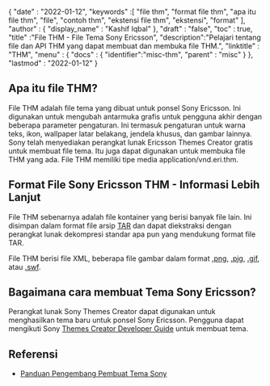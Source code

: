 {
  "date" : "2022-01-12",
  "keywords" :[ "file thm", "format file thm", "apa itu file thm", "file", "contoh thm", "ekstensi file thm", "ekstensi", "format" ],
  "author" : {
    "display_name" : "Kashif Iqbal"
},
  "draft" : "false",
  "toc" : true,
  "title" :"File THM - File Tema Sony Ericsson",
  "description":"Pelajari tentang file dan API THM yang dapat membuat dan membuka file THM.",
  "linktitle" : "THM",
  "menu" : {
    "docs" : {
      "identifier":"misc-thm",
      "parent" : "misc"
}
},
  "lastmod" : "2022-01-12"
}

## Apa itu file THM?

File THM adalah file tema yang dibuat untuk ponsel Sony Ericsson. Ini digunakan untuk mengubah antarmuka grafis untuk pengguna akhir dengan beberapa parameter pengaturan. Ini termasuk pengaturan untuk warna teks, ikon, wallpaper latar belakang, jendela khusus, dan gambar lainnya. Sony telah menyediakan perangkat lunak Ericsson Themes Creator gratis untuk membuat file tema. Itu juga dapat digunakan untuk membuka file THM yang ada. File THM memiliki tipe media application/vnd.eri.thm.

## Format File Sony Ericsson THM - Informasi Lebih Lanjut

File THM sebenarnya adalah file kontainer yang berisi banyak file lain. Ini disimpan dalam format file arsip [TAR](/id/compression/tar/) dan dapat diekstraksi dengan perangkat lunak dekompresi standar apa pun yang mendukung format file TAR.

File THM berisi file XML, beberapa file gambar dalam format [.png](/id/image/png/), [.pjg](/id/image/jpeg/), [.gif](/id/image/gif/), atau [.swf](/id/page-description-language/swf/).

## Bagaimana cara membuat Tema Sony Ericsson?

Perangkat lunak Sony Themes Creator dapat digunakan untuk menghasilkan tema baru untuk ponsel Sony Ericsson. Pengguna dapat mengikuti Sony [Themes Creator Developer Guide](https://developer.sony.com/theme-creator/get-started) untuk membuat tema.

## Referensi

* [Panduan Pengembang Pembuat Tema Sony](https://developer.sony.com/theme-creator/get-started)

